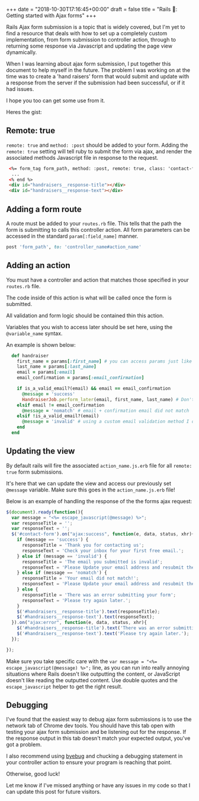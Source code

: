 +++
date = "2018-10-30T17:16:45+00:00"
draft = false
title = "Rails 🚆: Getting started with Ajax forms"
+++

Rails Ajax form submission is a topic that is widely covered, but I'm yet to find a resource that deals with how to set up a completely custom implementation, from form submission to controller action, through to returning some response via Javascript and updating the page view dynamically.

When I was learning about ajax form submission, I put together this document to help myself in the future. The problem I was working on at the time was to create a 'hand raisers' form that would submit and update with a response from the server if the submission had been successful, or if it had issues.

I hope you too can get some use from it.

<!--more-->

Heres the gist:

## Remote: true

`remote: true` and `method: :post` should be added to your form.
Adding the `remote: true` setting will tell ruby to submit the form via ajax, and render the associated methods Javascript file in response to the request.

```html
 <%= form_tag form_path, method: :post, remote: true, class: 'contact-form', id: 'contact-form' do %>
  ...
 <% end %>
 <div id="handraisers__response-title"></div>
 <div id="handraisers__response-text"></div>
```

## Adding a form route

A route must be added to your `routes.rb` file. This tells that the path the form is submitting to calls this controller action. All form parameters can be accessed in the standard `param[:field_name]` manner.

```Ruby
post 'form_path', to: 'controller_name#action_name'
```

## Adding an action
You must have a controller and action that matches those specified in your `routes.rb` file.

The code inside of this action is what will be called once the form is submitted.

All validation and form logic should be contained thin this action.

Variables that you wish to access later should be set here, using the `@variable_name` syntax.

An example is shown below:

```Ruby
  def handraiser
    first_name = params[:first_name] # you can access params just like normal
    last_name = params[:last_name]
    email = params[:email]
    email_confirmation = params[:email_confirmation]

    if is_a_valid_email?(email) && email == email_confirmation
      @message = 'success'
      HandraiserJob.perform_later(email, first_name, last_name) # Don't worry about this, this is what I was doing with successful submissions!
    elsif email != email_confirmation
      @message = 'nomatch' # email + confirmation email did not match
    elsif !is_a_valid_email?(email)
      @message = 'invalid' # using a custom email validation method I determined that the submitted email is invalid!
    end
  end
```

## Updating the view

By default rails will fire the associated `action_name.js.erb` file for all `remote: true` form submissions.

It's here that we can update the view and access our previously set `@message` variable. Make sure this goes in the `action_name.js.erb` file!

Below is an example of handling the response of the the forms ajax request:

```javascript
$(document).ready(function(){
  var message = "<%= escape_javascript(@message) %>";
  var responseTitle = '';
  var responseText = '';
  $('#contact-form').on("ajax:success", function(e, data, status, xhr){
    if (message == 'success') {
      responseTitle = 'Thank you for contacting us';
      responseText = 'Check your inbox for your first free email.';
    } else if (message == 'invalid') {
      responseTitle = 'The email you submitted is invalid';
      responseText = 'Please Update your email address and resubmit the form.';
    } else if (message == 'nomatch') {
      responseTitle = 'Your email did not match!';
      responseText = 'Please Update your email address and resubmit the form.';
    } else {
      responseTitle = 'There was an error submitting your form';
      responseText = 'Please try again later.';
    }
    $('#handraisers__response-title').text(responseTitle);
    $('#handraisers__response-text').text(responseText);
  }).on("ajax:error", function(e, data, status, xhr){
    $('#handraisers__response-title').text('There was an error submitting your form');
    $('#handraisers__response-text').text('Please try again later.');
  });

});
```

Make sure you take specific care with the `var message = "<%= escape_javascript(@message) %>";` line, as you can run into really annoying situations where Rails doesn't like outputting the content, or JavaScript doesn't like reading the outputted content. Use double quotes and the `escape_javascript` helper to get the right result.

## Debugging

I've found that the easiest way to debug ajax form submissions is to use the network tab of Chrome dev tools. You should have this tab open with testing your ajax form submission and be listening out for the response. If the response output in this tab doesn't match your expected output, you've got a problem.

I also recommend using [byebug](https://github.com/deivid-rodriguez/byebug) and chucking a debugging statement in your controller action to ensure your program is reaching that point.

Otherwise, good luck!

Let me know if I've missed anything or have any issues in my code so that I can update this post for future visitors.